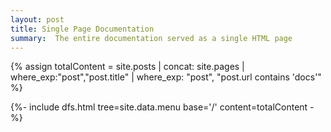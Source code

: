 ```yaml
---
layout: post
title: Single Page Documentation
summary:  The entire documentation served as a single HTML page
---
```


{% assign totalContent = site.posts | concat: site.pages | where_exp:"post","post.title" | where_exp: "post", "post.url contains 'docs'" %}

{%- include dfs.html tree=site.data.menu base='/' content=totalContent -%}
